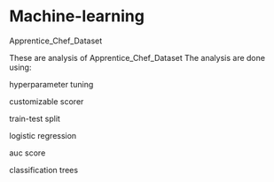 # Machine-learning
Apprentice_Chef_Dataset

These are analysis of Apprentice_Chef_Dataset 
The analysis are done using:

hyperparameter tuning

customizable scorer

train-test split

logistic regression

auc score

classification trees
